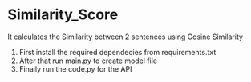 # Similarity_Score
It calculates the Similarity between 2 sentences using Cosine Similarity 
1. First install the required dependecies from requirements.txt
2. After that run main.py to create model file
3. Finally run the code.py for the API 
